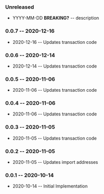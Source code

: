 ### Unreleased

- YYYY-MM-DD **BREAKING?** -- description

### 0.0.7 -- 2020-12-16

- 2020-12-16 -- Updates transaction code

### 0.0.6 -- 2020-12-14

- 2020-12-14 -- Updates transaction code

### 0.0.5 -- 2020-11-06

- 2020-11-06 -- Updates transaction code

### 0.0.4 -- 2020-11-06

- 2020-11-06 -- Updates transaction code

### 0.0.3 -- 2020-11-05

- 2020-11-05 -- Updates transaction code

### 0.0.2 -- 2020-11-05

- 2020-11-05 -- Updates import addresses

### 0.0.1 -- 2020-10-14

- 2020-10-14 -- Initial Implementation